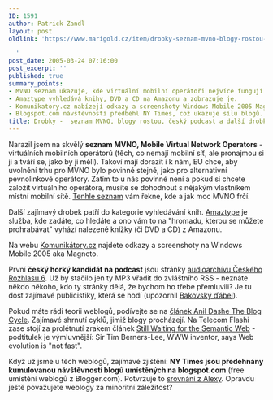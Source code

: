 ```yaml
---
ID: 1591
author: Patrick Zandl
layout: post
oldlink: 'https://www.marigold.cz/item/drobky-seznam-mvno-blogy-rostou-cesky-podcast-a-dalsi-drobky

  '
post_date: 2005-03-24 07:16:00
post_excerpt: ''
published: true
summary_points:
- MVNO seznam ukazuje, kde virtuální mobilní operátoři nejvíce fungují.
- Amaztype vyhledává knihy, DVD a CD na Amazonu a zobrazuje je.
- Komunikatory.cz nabízejí odkazy a screenshoty Windows Mobile 2005 Magneto.
- Blogspot.com návštěvností předběhl NY Times, což ukazuje sílu blogů.
title: Drobky -  seznam MVNO, blogy rostou, český podcast a další drobky
---
```


<p>Narazil jsem na skvělý <b>seznam MVNO, Mobile Virtual Network Operators</b> - virtuálních mobilních operátorů (těch, co nemají mobilní síť, ale pronajmou si ji a tváří se, jako by ji měli). Takoví mají dorazit i k nám, EU chce, aby uvolnění trhu pro MVNO bylo povinné stejně, jako pro alternativní pevnolinkové operátory. Zatím to u nás povinné není a pokud si chcete založit virtuálního operátora, musíte se dohodnout s nějakým vlastníkem místní mobilní sítě. <a href="http://www.takashimobile.com/mvno.html">Tenhle seznam</a> vám řekne, kde a jak moc MVNO frčí. </p>

<p>Další zajímavý drobek patří do kategorie vyhledávání knih. <a href="http://amaztype.tha.jp/">Amaztype</a> je služba, kde zadáte, co hledáte a ono vám to na "hromadu, kterou se můžete prohrabávat" vyhází nalezené knížky (či DVD a CD) z Amazonu. </p>

<p>Na webu <a href="http://www.komunikatory.cz/">Komunikátory.cz</a> najdete odkazy a screenshoty na Windows Mobile 2005 aka Magneto.</p>

<p>První <b>český horký kandidát na podcast</b> jsou stránky <a href="http://www.rozhlas.cz/cro6/audio">audioarchívu Českého Rozhlasu 6</a>. Už by stačilo jen ty MP3 vřadit do zvláštního RSS - neznáte někdo někoho, kdo ty stránky dělá, že bychom ho třebe přemluvili? Je tu dost zajímavé publicistiky, která se hodí (upozornil <a href="http://www.bakovdevils.cz">Bakovský ďábel</a>).</p>

<p>Pokud máte rádi teorii weblogů, podívejte se na <a href="http://www.dashes.com/anil/2005/03/21/the_blog_cycle">článek Anil Dashe The Blog Cycle</a>. Zajímavé shrnutí cyklů, jimiž blogy procházejí. Na Telecom Flashi zase stojí za prolétnutí zrakem článek <a href="http://www.telecomflash.com/default.asp?journalid=5&amp;func=articles&amp;page=0503tf0401&amp;year=2005&amp;month=3">Still Waiting for the Semantic Web</a> - podtitulek je výmluvnější: Sir Tim Berners-Lee, WWW inventor, says Web evolution is "not fast".</p>

<p>Když už jsme u těch weblogů, zajímavé zjištění: <b>NY Times jsou předehnány kumulovanou návštěvností blogů umístěných na blogspot.com</b> (free umístění weblogů z Blogger.com). Potvrzuje to <a href="http://www.alexa.com/data/details/traffic_details?&amp;compare_sites=nytimes.com&amp;y=r&amp;q=&amp;url=blogspot.com">srovnání z Alexy</a>. Opravdu ještě považujete weblogy za minoritní záležitost?
</p>